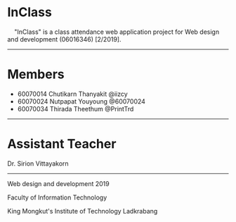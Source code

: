 # InClass

&nbsp;&nbsp;&nbsp;&nbsp;"InClass" is a class attendance web application project for Web design and development (06016346) [2/2019].


---

# Members
- 60070014 Chutikarn  Thanyakit @iizcy
- 60070024 Nutpapat  Youyoung @60070024
- 60070034 Thirada  Theethum @PrintTrd


---

# Assistant Teacher
Dr. Sirion Vittayakorn


---

Web design and development 2019

Faculty of Information Technology

King Mongkut's Institute of Technology Ladkrabang